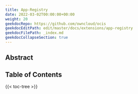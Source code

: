 ```yaml
---
title: App-Registry
date: 2022-03-02T00:00:00+00:00
weight: 20
geekdocRepo: https://github.com/owncloud/ocis
geekdocEditPath: edit/master/docs/extensions/app-registry
geekdocFilePath: _index.md
geekdocCollapseSection: true
---
```


## Abstract


## Table of Contents

{{< toc-tree >}}
